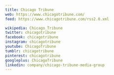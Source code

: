 ```yaml
---
title: Chicago Tribune
web: https://www.chicagotribune.com/
feed: https://www.chicagotribune.com/rss2.0.xml

wikipedia: Chicago_Tribune
twitter: chicagotribune
facebook: chicagotribune
instagram: chicagotribune
youtube: ChicagoTribune
tumblr: chicagotribune
pinterest: chicagotribune
googleplus: ChicagoTribune
linkedin: company/chicago-tribune-media-group
---
```

